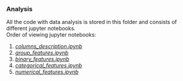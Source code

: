 ### Analysis
All the code with data analysis is stored in this folder and consists of different jupyter notebooks.<br>
Order of viewing jupyter notebooks:
1. [*columns_description.ipynb*](columns_description.ipynb)
1. [*group_features.ipynb*](group_features.ipynb)
1. [*binary_features.ipynb*](binary_features.ipynb)
1. [*categorical_features.ipynb*](categorical_features.ipynb)
1. [*numerical_features.ipynb*](numerical_features.ipynb)
